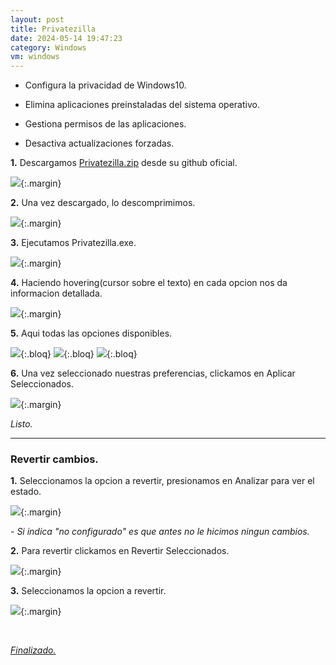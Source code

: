 ```yaml
---
layout: post
title: Privatezilla
date: 2024-05-14 19:47:23
category: Windows
vm: windows
---
```


<style>
  .bloq{width:33%;}
  @media (max-width: 576px){.bloq{width:auto;}}
</style>

- Configura la privacidad de Windows10.

- Elimina aplicaciones preinstaladas del sistema operativo.

- Gestiona permisos de las aplicaciones.

- Desactiva actualizaciones forzadas.

**1\.** Descargamos [Privatezilla.zip](https://github.com/builtbybel/privatezilla/releases) desde su github oficial.

![](/notas/public/img/privatezilla/download_zip.png){:.margin}

**2\.** Una vez descargado, lo descomprimimos.

![](/notas/public/img/privatezilla/decompressed.png){:.margin}

**3\.** Ejecutamos Privatezilla.exe.

![](/notas/public/img/privatezilla/privatezilla.png){:.margin}

**4\.** Haciendo hovering(cursor sobre el texto) en cada opcion nos da informacion detallada.

![](/notas/public/img/privatezilla/hovering.png){:.margin}

**5\.** Aqui todas las opciones disponibles.

![](/notas/public/img/privatezilla/option0.png){:.bloq}
![](/notas/public/img/privatezilla/option1.png){:.bloq}
![](/notas/public/img/privatezilla/option2.png){:.bloq}

**6\.** Una vez seleccionado nuestras preferencias, clickamos en Aplicar Seleccionados.

![](/notas/public/img/privatezilla/aplicar.png){:.margin}

_Listo._

---

### Revertir cambios.

**1\.** Seleccionamos la opcion a revertir, presionamos en Analizar para ver el estado.

![](/notas/public/img/privatezilla/analizer.png){:.margin}

_\- Si indica "no configurado" es que antes no le hicimos ningun cambios._

**2\.** Para revertir clickamos en Revertir Seleccionados.

![](/notas/public/img/privatezilla/rever.png){:.margin}

**3\.** Seleccionamos la opcion a revertir.

![](/notas/public/img/privatezilla/aplicar.png){:.margin}

<br>

<a href="#">_Finalizado._</a>